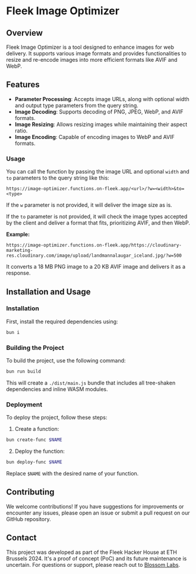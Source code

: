# Fleek Image Optimizer

## Overview

Fleek Image Optimizer is a tool designed to enhance images for web delivery. It supports various image formats and provides functionalities to resize and re-encode images into more efficient formats like AVIF and WebP.

## Features

- **Parameter Processing**: Accepts image URLs, along with optional width and output type parameters from the query string.
- **Image Decoding**: Supports decoding of PNG, JPEG, WebP, and AVIF formats.
- **Image Resizing**: Allows resizing images while maintaining their aspect ratio.
- **Image Encoding**: Capable of encoding images to WebP and AVIF formats.

### Usage

You can call the function by passing the image URL and optional `width` and `to` parameters to the query string like this:

```
https://image-optimizer.functions.on-fleek.app/<url>/?w=<width>&to=<type>
```

If the `w` parameter is not provided, it will deliver the image size as is.

If the `to` parameter is not provided, it will check the image types accepted by the client and deliver a format that fits, prioritizing AVIF, and then WebP.

**Example:**

```
https://image-optimizer.functions.on-fleek.app/https://cloudinary-marketing-res.cloudinary.com/image/upload/landmannalaugar_iceland.jpg/?w=500
```

It converts a 18 MB PNG image to a 20 KB AVIF image and delivers it as a response.

## Installation and Usage

### Installation

First, install the required dependencies using:

```sh
bun i
```

### Building the Project

To build the project, use the following command:

```sh
bun run build
```

This will create a `./dist/main.js` bundle that includes all tree-shaken dependencies and inline WASM modules.

### Deployment

To deploy the project, follow these steps:

1. Create a function:

```sh
bun create-func $NAME
```

2. Deploy the function:

```sh
bun deploy-func $NAME
```

Replace `$NAME` with the desired name of your function.

## Contributing

We welcome contributions! If you have suggestions for improvements or encounter any issues, please open an issue or submit a pull request on our GitHub repository.

## Contact

This project was developed as part of the Fleek Hacker House at ETH Brussels 2024. It's a proof of concept (PoC) and its future maintenance is uncertain. For questions or support, please reach out to [Blossom Labs](https://blossom.software).